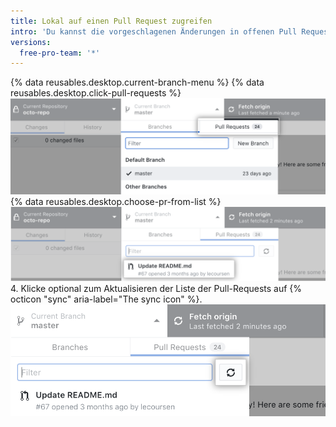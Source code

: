 ```yaml
---
title: Lokal auf einen Pull Request zugreifen
intro: 'Du kannst die vorgeschlagenen Änderungen in offenen Pull Requests auf {% data variables.product.prodname_desktop %} anzeigen.'
versions:
  free-pro-team: '*'
---
```


{% data reusables.desktop.current-branch-menu %}
{% data reusables.desktop.click-pull-requests %}
  ![Registerkarte „Pull-Requests“ im Dropdownmenü für den aktuellen Branch](/assets/images/help/desktop/branch-drop-down-pull-request-tab.png)
{% data reusables.desktop.choose-pr-from-list %}
  ![Liste der offenen Pull-Requests im Repository](/assets/images/help/desktop/click-pull-request.png)
4. Klicke optional zum Aktualisieren der Liste der Pull-Requests auf {% octicon "sync" aria-label="The sync icon" %}. ![Synchronisierungsschaltfläche für die Aktualisierung](/assets/images/help/desktop/pull-request-list-sync.png)

